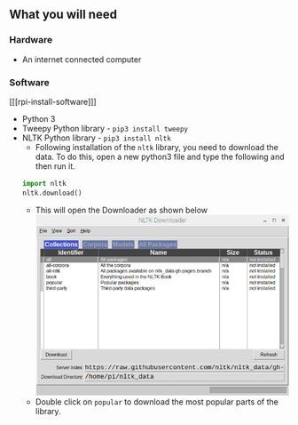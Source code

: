 ## What you will need

### Hardware

+ An internet connected computer

### Software

[[[rpi-install-software]]]

+ Python 3
+ Tweepy Python library - `pip3 install tweepy`
+ NLTK Python library - `pip3 install nltk`
  + Following installation of the `nltk` library, you need to download the data. To do this, open a new python3 file and type the following and then run it.
  ```python
  import nltk
  nltk.download()
  ```
  + This will open the Downloader as shown below
  ![pic_1.png](images/pic_1.png)
  + Double click on `popular` to download the most popular parts of the library.

